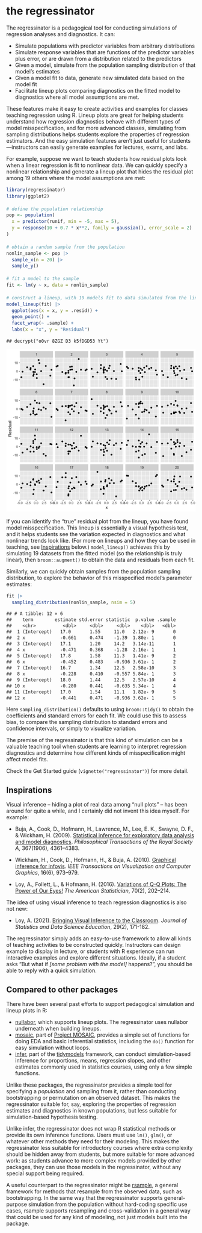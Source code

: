 
<!-- WARNING: README.md is generated from README.Rmd; edit that
     instead, then use rmarkdown::render("README.Rmd") to regenerate -->

# the regressinator

The regressinator is a pedagogical tool for conducting simulations of
regression analyses and diagnostics. It can:

- Simulate populations with predictor variables from arbitrary
  distributions
- Simulate response variables that are functions of the predictor
  variables plus error, or are drawn from a distribution related to the
  predictors
- Given a model, simulate from the population sampling distribution of
  that model’s estimates
- Given a model fit to data, generate new simulated data based on the
  model fit
- Facilitate lineup plots comparing diagnostics on the fitted model to
  diagnostics where all model assumptions are met.

These features make it easy to create activities and examples for
classes teaching regression using R. Lineup plots are great for helping
students understand how regression diagnostics behave with different
types of model misspecification, and for more advanced classes,
simulating from sampling distributions helps students explore the
properties of regression estimators. And the easy simulation features
aren’t just useful for students—instructors can easily generate examples
for lectures, exams, and labs.

For example, suppose we want to teach students how residual plots look
when a linear regression is fit to nonlinear data. We can quickly
specify a nonlinear relationship and generate a lineup plot that hides
the residual plot among 19 others where the model assumptions are met:

``` r
library(regressinator)
library(ggplot2)

# define the population relationship
pop <- population(
  x = predictor(runif, min = -5, max = 5),
  y = response(10 + 0.7 * x**2, family = gaussian(), error_scale = 2)
)

# obtain a random sample from the population
nonlin_sample <- pop |>
  sample_x(n = 20) |>
  sample_y()

# fit a model to the sample
fit <- lm(y ~ x, data = nonlin_sample)

# construct a lineup, with 19 models fit to data simulated from the linear model
model_lineup(fit) |>
  ggplot(aes(x = x, y = .resid)) +
  geom_point() +
  facet_wrap(~ .sample) +
  labs(x = "x", y = "Residual")
```

    ## decrypt("o0vr 8ZGZ D3 k5fDGD53 Yt")

<img src="man/figures/README-example-regression-lineup-1.png" alt="Lineup of scatterplots of residuals versus X" width="672" />

If you can identify the “true” residual plot from the lineup, you have
found model misspecification. This lineup is essentially a visual
hypothesis test, and it helps students see the variation expected in
diagnostics and what nonlinear trends look like. (For more on lineups
and how they can be used in teaching, see [Inspirations](#inspirations)
below.) `model_lineup()` achieves this by simulating 19 datasets from
the fitted model (so the relationship is truly linear), then
`broom::augment()` to obtain the data and residuals from each fit.

Similarly, we can quickly obtain samples from the population sampling
distribution, to explore the behavior of this misspecified model’s
parameter estimates:

``` r
fit |>
  sampling_distribution(nonlin_sample, nsim = 5)
```

    ## # A tibble: 12 × 6
    ##    term        estimate std.error statistic  p.value .sample
    ##    <chr>          <dbl>     <dbl>     <dbl>    <dbl>   <dbl>
    ##  1 (Intercept)   17.0       1.55     11.0   2.12e- 9       0
    ##  2 x             -0.661     0.474    -1.39  1.80e- 1       0
    ##  3 (Intercept)   17.1       1.20     14.2   3.14e-11       1
    ##  4 x             -0.471     0.368    -1.28  2.16e- 1       1
    ##  5 (Intercept)   17.8       1.58     11.3   1.41e- 9       2
    ##  6 x             -0.452     0.483    -0.936 3.61e- 1       2
    ##  7 (Intercept)   16.7       1.34     12.5   2.58e-10       3
    ##  8 x             -0.228     0.410    -0.557 5.84e- 1       3
    ##  9 (Intercept)   18.0       1.44     12.5   2.57e-10       4
    ## 10 x             -0.280     0.441    -0.635 5.34e- 1       4
    ## 11 (Intercept)   17.0       1.54     11.1   1.82e- 9       5
    ## 12 x             -0.441     0.471    -0.936 3.62e- 1       5

Here `sampling_distribution()` defaults to using `broom::tidy()` to
obtain the coefficients and standard errors for each fit. We could use
this to assess bias, to compare the sampling distribution to standard
errors and confidence intervals, or simply to visualize variation.

The premise of the regressinator is that this kind of simulation can be
a valuable teaching tool when students are learning to interpret
regression diagnostics and determine how different kinds of
misspecification might affect model fits.

Check the Get Started guide (`vignette("regressinator")`) for more
detail.

## Inspirations

Visual inference – hiding a plot of real data among “null plots” – has
been around for quite a while, and I certainly did not invent this idea
myself. For example:

- Buja, A., Cook, D., Hofmann, H., Lawrence, M., Lee, E. K., Swayne, D.
  F., & Wickham, H. (2009). [Statistical inference for exploratory data
  analysis and model
  diagnostics](https://doi.org/10.1098/rsta.2009.0120). *Philosophical
  Transactions of the Royal Society A*, 367(1906), 4361–4383.

- Wickham, H., Cook, D., Hofmann, H., & Buja, A. (2010). [Graphical
  inference for infovis](https://doi.org/10.1109/TVCG.2010.161). *IEEE
  Transactions on Visualization and Computer Graphics*, 16(6), 973–979.

- Loy, A., Follett, L., & Hofmann, H. (2016). [Variations of Q-Q Plots:
  The Power of Our Eyes!](https://doi.org/10.1080/00031305.2015.1077728)
  *The American Statistician*, 70(2), 202–214.

The idea of using visual inference to teach regression diagnostics is
also not new:

- Loy, A. (2021). [Bringing Visual Inference to the
  Classroom](https://doi.org/10.1080/26939169.2021.1920866). *Journal of
  Statistics and Data Science Education*, 29(2), 171-182.

The regressinator simply adds an easy-to-use framework to allow all
kinds of teaching activities to be constructed quickly. Instructors can
design example to display in lecture, or students with R experience can
run interactive examples and explore different situations. Ideally, if a
student asks “But what if *\[some problem with the model\]* happens?”,
you should be able to reply with a quick simulation.

## Compared to other packages

There have been several past efforts to support pedagogical simulation
and lineup plots in R:

- [nullabor](https://cran.r-project.org/package=nullabor), which
  supports lineup plots. The regressinator uses nullabor underneath when
  building lineups.
- [mosaic](https://cran.r-project.org/package=mosaic), part of [Project
  MOSAIC](http://www.mosaic-web.org/), provides a simple set of
  functions for doing EDA and basic inferential statistics, including
  the `do()` function for easy simulation without loops.
- [infer](https://infer.tidymodels.org/), part of the
  [tidymodels](https://www.tidymodels.org/) framework, can conduct
  simulation-based inference for proportions, means, regression slopes,
  and other estimates commonly used in statistics courses, using only a
  few simple functions.

Unlike these packages, the regressinator provides a simple tool for
specifying a *population* and sampling from it, rather than conducting
bootstrapping or permutation on an observed dataset. This makes the
regressinator suitable for, say, exploring the properties of regression
estimates and diagnostics in known populations, but less suitable for
simulation-based hypothesis testing.

Unlike infer, the regressinator does not wrap R statistical methods or
provide its own inference functions. Users must use `lm()`, `glm()`, or
whatever other methods they need for their modeling. This makes the
regressinator less suitable for introductory courses where extra
complexity should be hidden away from students, but more suitable for
more advanced work: as students advance to more complex models provided
by other packages, they can use those models in the regressinator,
without any special support being required.

A useful counterpart to the regressinator might be
[rsample](https://rsample.tidymodels.org/), a general framework for
methods that resample from the observed data, such as bootstrapping. In
the same way that the regressinator supports general-purpose simulation
from the population without hard-coding specific use cases, rsample
supports resampling and cross-validation in a general way that could be
used for any kind of modeling, not just models built into the package.
